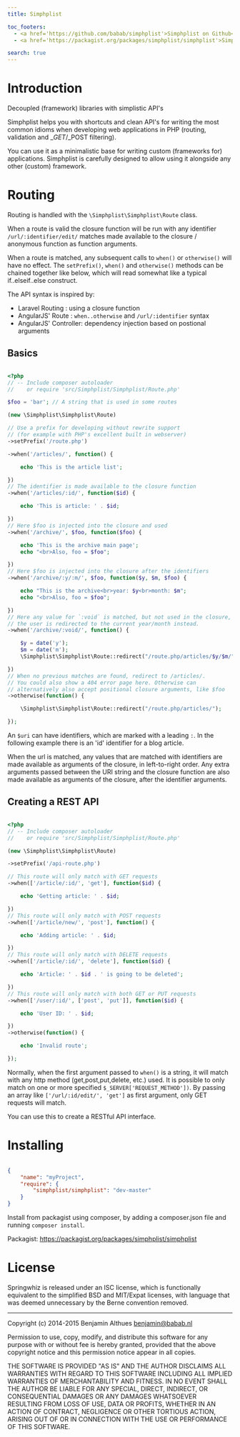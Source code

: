 ```yaml
---
title: Simphplist

toc_footers:
  - <a href='https://github.com/babab/simphplist'>Simphplist on Github</a>
  - <a href='https://packagist.org/packages/simphplist/simphplist'>Simphplist on Packagist</a>

search: true
---
```


# Introduction

Decoupled (framework) libraries with simplistic API's

Simphplist helps you with shortcuts and clean API's for writing the
most common idioms when developing web applications in PHP (routing,
validation and $\_GET/$\_POST filtering).

You can use it as a minimalistic base for writing custom (frameworks
for) applications. Simphplist is carefully designed to allow using it
alongside any other (custom) framework.


# Routing

Routing is handled with the `\Simphplist\Simphplist\Route` class.

When a route is valid the closure function will be run with any
identifier `/url/:identifier/edit/` matches made available to the
closure / anonymous function as function arguments.

When a route is matched, any subsequent calls to `when()` or
`otherwise()` will have no effect. The `setPrefix()`, `when()` and
`otherwise()` methods can be chained together like below, which will
read somewhat like a typical if..elseif..else construct.

The API syntax is inspired by:

- Laravel Routing      : using a closure function
- AngularJS' Route     : `when..otherwise` and `/url/:identifier` syntax
- AngularJS' Controller: dependency injection based on postional arguments

## Basics

```php

<?php
// -- Include composer autoloader
//    or require 'src/Simphplist/Simphplist/Route.php'

$foo = 'bar'; // A string that is used in some routes

(new \Simphplist\Simphplist\Route)

// Use a prefix for developing without rewrite support
// (for example with PHP's excellent built in webserver)
->setPrefix('/route.php')

->when('/articles/', function() {

    echo 'This is the article list';

})
// The identifier is made available to the closure function
->when('/articles/:id/', function($id) {

    echo 'This is article: ' . $id;

})
// Here $foo is injected into the closure and used
->when('/archive/', $foo, function($foo) {

    echo 'This is the archive main page';
    echo "<br>Also, foo = $foo";

})
// Here $foo is injected into the closure after the identifiers
->when('/archive/:y/:m/', $foo, function($y, $m, $foo) {

    echo "This is the archive<br>year: $y<br>month: $m";
    echo "<br>Also, foo = $foo";

})
// Here any value for `:void` is matched, but not used in the closure,
// the user is redirected to the current year/month instead.
->when('/archive/:void/', function() {

    $y = date('y');
    $m = date('m');
    \Simphplist\Simphplist\Route::redirect("/route.php/articles/$y/$m/");

})
// When no previous matches are found, redirect to /articles/.
// You could also show a 404 error page here. Otherwise can
// alternatively also accept positional closure arguments, like $foo
->otherwise(function() {

    \Simphplist\Simphplist\Route::redirect("/route.php/articles/");

});

```

An `$uri` can have identifiers, which are marked with a leading `:`.
In the following example there is an 'id' identifier
for a blog article.

When the url is matched, any values that are matched with
identifiers are made available as arguments of the closure, in
left-to-right order. Any extra arguments passed between the
URI string and the closure function are also made available as
arguments of the closure, after the identifier arguments.

## Creating a REST API

```php

<?php
// -- Include composer autoloader
//    or require 'src/Simphplist/Simphplist/Route.php'

(new \Simphplist\Simphplist\Route)

->setPrefix('/api-route.php')

// This route will only match with GET requests
->when(['/article/:id/', 'get'], function($id) {

    echo 'Getting article: ' . $id;

})
// This route will only match with POST requests
->when(['/article/new/', 'post'], function() {

    echo 'Adding article: ' . $id;

})
// This route will only match with DELETE requests
->when(['/article/:id/', 'delete'], function($id) {

    echo 'Article: ' . $id . ' is going to be deleted';

})
// This route will only match with both GET or PUT requests
->when(['/user/:id/', ['post', 'put']], function($id) {

    echo 'User ID: ' . $id;

})
->otherwise(function() {

    echo 'Invalid route';

});

```

Normally, when the first argument passed to `when()` is a
string, it will match with any http method (get,post,put,delete, etc.)
used. It is possible to only match on one or more specified
`$_SERVER['REQUEST_METHOD'])`. By passing an array like
`['/url/:id/edit/', 'get']` as first argument, only GET requests will
match.

You can use this to create a RESTful API interface.


# Installing

```json

{
    "name": "myProject",
    "require": {
        "simphplist/simphplist": "dev-master"
    }
}

```

Install from packagist using composer, by adding a composer.json file
and running `composer install`.

Packagist: https://packagist.org/packages/simphplist/simphplist


# License

Springwhiz is released under an ISC license, which is functionally
equivalent to the simplified BSD and MIT/Expat licenses, with language
that was deemed unnecessary by the Berne convention removed.

------------------------------------------------------------------------------

Copyright (c) 2014-2015  Benjamin Althues <benjamin@babab.nl>

Permission to use, copy, modify, and distribute this software for any
purpose with or without fee is hereby granted, provided that the above
copyright notice and this permission notice appear in all copies.

THE SOFTWARE IS PROVIDED "AS IS" AND THE AUTHOR DISCLAIMS ALL WARRANTIES
WITH REGARD TO THIS SOFTWARE INCLUDING ALL IMPLIED WARRANTIES OF
MERCHANTABILITY AND FITNESS. IN NO EVENT SHALL THE AUTHOR BE LIABLE FOR
ANY SPECIAL, DIRECT, INDIRECT, OR CONSEQUENTIAL DAMAGES OR ANY DAMAGES
WHATSOEVER RESULTING FROM LOSS OF USE, DATA OR PROFITS, WHETHER IN AN
ACTION OF CONTRACT, NEGLIGENCE OR OTHER TORTIOUS ACTION, ARISING OUT OF
OR IN CONNECTION WITH THE USE OR PERFORMANCE OF THIS SOFTWARE.

